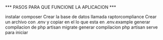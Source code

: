 *** PASOS PARA QUE FUNCIONE LA APLICACION ***

instalar composer
Crear la base de datos llamada raptorcompliance
Crear un archivo con .env y copiar en el lo que esta en .env.example
generar compilacion de php artisan migrate
generar compilacion php artisan serve para iniciar